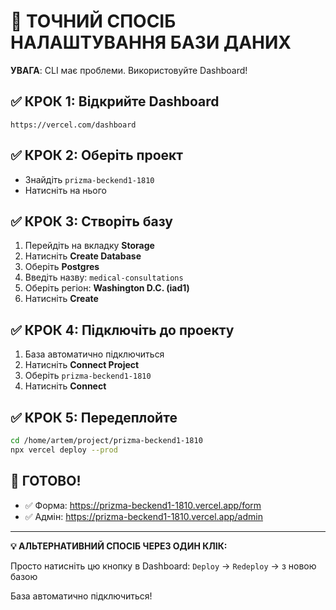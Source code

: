 # 🎯 ТОЧНИЙ СПОСІБ НАЛАШТУВАННЯ БАЗИ ДАНИХ

**УВАГА**: CLI має проблеми. Використовуйте Dashboard!

## ✅ КРОК 1: Відкрийте Dashboard

```
https://vercel.com/dashboard
```

## ✅ КРОК 2: Оберіть проект

- Знайдіть `prizma-beckend1-1810`
- Натисніть на нього

## ✅ КРОК 3: Створіть базу

1. Перейдіть на вкладку **Storage**
2. Натисніть **Create Database**
3. Оберіть **Postgres**
4. Введіть назву: `medical-consultations`
5. Оберіть регіон: **Washington D.C. (iad1)**
6. Натисніть **Create**

## ✅ КРОК 4: Підключіть до проекту

1. База автоматично підключиться
2. Натисніть **Connect Project**
3. Оберіть `prizma-beckend1-1810`
4. Натисніть **Connect**

## ✅ КРОК 5: Передеплойте

```bash
cd /home/artem/project/prizma-beckend1-1810
npx vercel deploy --prod
```

## 🎉 ГОТОВО!

- ✅ Форма: https://prizma-beckend1-1810.vercel.app/form
- ✅ Адмін: https://prizma-beckend1-1810.vercel.app/admin

---

**💡 АЛЬТЕРНАТИВНИЙ СПОСІБ ЧЕРЕЗ ОДИН КЛІК:**

Просто натисніть цю кнопку в Dashboard:
`Deploy` → `Redeploy` → з новою базою

База автоматично підключиться!

